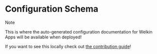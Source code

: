 # Configuration Schema

> [!note]
>
> This is where the auto-generated configuration documentation for Welkin Apps will be available when deployed!
>
> If you want to see this locally check out [the contribution guide](https://github.com/elastisys/welkin/blob/main/CONTRIBUTING.md)!
